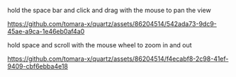 hold the space bar and click and drag with the mouse to pan the view

https://github.com/tomara-x/quartz/assets/86204514/542ada73-9dc9-45ae-a9ca-1e46eb0af4a0


hold space and scroll with the mouse wheel to zoom in and out

https://github.com/tomara-x/quartz/assets/86204514/f4ecabf8-2c98-41ef-9409-cbf6ebba4e18


